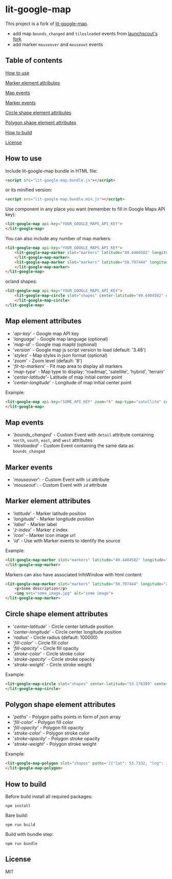 # lit-google-map

This project is a fork of [lit-google-map](https://github.com/arkadiuszwojcik/lit-google-map/).

* add map `bounds_changed` and `tilesloaded` events from [launchscout's fork](https://github.com/launchscout/lit-google-map)
* add marker `mouseover` and `mouseout` events

## Table of contents

[How to use](#How-to-use)

[Marker element attributes](#Marker-element-attributes)

[Map events](#Map-events)

[Marker events](#Marker-events)

[Circle shape element attributes](#Circle-shape-element-attributes)

[Polygon shape element attributes](#Polygon-shape-element-attributes)

[How to build](#How-to-build)

[License](#License)

## How to use

Include lit-google-map bundle in HTML file:

```html
<script src="lit-google-map.bundle.js"></script>
```

or its minified version:

```html
<script src="lit-google-map.bundle.min.js"></script>
```

Use component in any place you want (remember to fill in Google Maps API key):

```html
<lit-google-map api-key="YOUR_GOOGLE_MAPS_API_KEY">    
</lit-google-map>
```

You can also include any number of map markers:

```html
<lit-google-map api-key="YOUR_GOOGLE_MAPS_API_KEY">
    <lit-google-map-marker slot="markers" latitude="49.4404582" longitude="20.2700361">
    </lit-google-map-marker>  
    <lit-google-map-marker slot="markers" latitude="50.797444" longitude="20.4600623">
    </lit-google-map-marker>
</lit-google-map>
```

or/and shapes:

```html
<lit-google-map api-key="YOUR_GOOGLE_MAPS_API_KEY">  
    <lit-google-map-circle slot="shapes" center-latitude="49.4404582" center-longitude="20.2700361">
    </lit-google-map-circle>
</lit-google-map>
```

## Map element attributes

* '*api-key*' - Google map API key
* '*language*' - Google map language (optional)
* '*map-id*' - Google map mapId (optional)
* '*version*' - Google map js script version to load (default: '3.48')
* '*styles*' - Map styles in json format (optional)
* '*zoom*' - Zoom level (default: '8')
* '*fit-to-markers*' - Fit map area to display all markers
* '*map-type*' - Map type to display: 'roadmap', 'satellite', 'hybrid', 'terrain'
* '*center-latitude*'- Latitude of map initial center point
* '*center-longitude*' - Longitude of map initial center point

Example:

```html
<lit-google-map api-key="SOME_API_KEY" zoom="6" map-type="satellite" center-latitude="51.8436554" center-longitude="19.5070867">    
</lit-google-map>
```

## Map events

* '*bounds_changed*' - Custom Event with `detail` attribute containing `north`, `south`, `east`, and `west` attributes
* '*tilesloaded*' - Custom Event containing the same data as `bounds_changed`

## Marker events

* '*mouseover*': - Custom Event with `id` attribute
* '*mouseout*': - Custom Event with `id` attribute

## Marker element attributes

* '*latitude*' - Marker latitude position
* '*longitude*' - Marker longitude position
* '*label*' - Marker label
* '*z-index*' - Marker z index
* '*icon*' - Marker icon image url
* '*id*' - Use with Marker events to identify the source

Example:

```html
<lit-google-map-marker slot="markers" latitude="49.4404582" longitude="20.2700361">
</lit-google-map-marker>
```

Markers can also have associated InfoWindow with html content:

```html
<lit-google-map-marker slot="markers" latitude="50.797444" longitude="20.4600623">
    <p>Some description</p>
    <img src="some_image.jpg" alt="some image">
</lit-google-map-marker>
```

## Circle shape element attributes

* '*center-latitude*' - Circle center latitude position
* '*center-longitude*' - Circle center longitude position
* '*radius*' - Circle radius (default: 100000)
* '*fill-color*' - Circle fill color
* '*fill-opacity*' - Circle fill opacity
* '*stroke-color*' - Circle stroke color
* '*stroke-opacity*' - Circle stroke opacity
* '*stroke-weight*' - Circle stroke weight

Example:

```html
<lit-google-map-circle slot="shapes" center-latitude="53.176389" center-longitude="22.073056" radius="50000"  fill-color="#7FB3D5" fill-opacity="0.35" stroke-color="#2874A6" stroke-opacity="0.8" stroke-weight="5">
</lit-google-map-circle>
```

## Polygon shape element attributes

* '*paths*' - Polygon paths points in form of json array
* '*fill-color*' - Polygon fill color
* '*fill-opacity*' - Polygon fill opacity
* '*stroke-color*' - Polygon stroke color
* '*stroke-opacity*' - Polygon stroke opacity
* '*stroke-weight*' - Polygon stroke weight

Example:

```html
<lit-google-map-polygon slot="shapes" paths='[{"lat": 53.7332, "lng": 15.5180}, {"lat": 54.0444, "lng": 18.1379}, {"lat": 53.2028, "lng": 16.9292}, {"lat": 53.7332, "lng": 15.5180}]' fill-color="#7FB3D5" fill-opacity="0.35" stroke-color="#2874A6" stroke-opacity="0.8" stroke-weight="5">
</lit-google-map-polygon>   
```

## How to build

Before build install all required packages:

```
npm install
```

Bare build:

```
npm run build
```

Build with bundle step:

```
npm run bundle
```

## License

MIT
